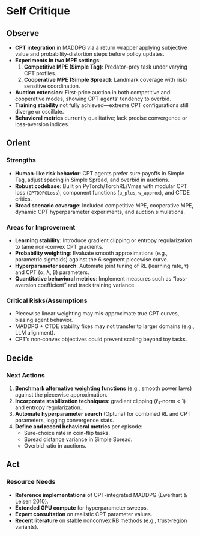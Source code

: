 # Self Critique

## Observe

- **CPT integration** in MADDPG via a return wrapper applying subjective value and probability‐distortion steps before policy updates.
- **Experiments in two MPE settings**:
  1. **Competitive MPE (Simple Tag)**: Predator–prey task under varying CPT profiles.
  2. **Cooperative MPE (Simple Spread)**: Landmark coverage with risk‐sensitive coordination.
- **Auction extension**: First-price auction in both competitive and cooperative modes, showing CPT agents’ tendency to overbid.
- **Training stability** not fully achieved—extreme CPT configurations still diverge or oscillate.
- **Behavioral metrics** currently qualitative; lack precise convergence or loss-aversion indices.

## Orient

### Strengths

- **Human-like risk behavior**: CPT agents prefer sure payoffs in Simple Tag, adjust spacing in Simple Spread, and overbid in auctions.
- **Robust codebase**: Built on PyTorch/TorchRL/Vmas with modular CPT loss (`CPTDDPGLoss`), component functions (`u_plus`, `w_approx`), and CTDE critics.
- **Broad scenario coverage**: Included competitive MPE, cooperative MPE, dynamic CPT hyperparameter experiments, and auction simulations.

### Areas for Improvement

- **Learning stability**: Introduce gradient clipping or entropy regularization to tame non-convex CPT gradients.
- **Probability weighting**: Evaluate smooth approximations (e.g., parametric sigmoids) against the 6‐segment piecewise curve.
- **Hyperparameter search**: Automate joint tuning of RL (learning rate, τ) and CPT (α, λ, β) parameters.
- **Quantitative behavioral metrics**: Implement measures such as “loss‐aversion coefficient” and track training variance.

### Critical Risks/Assumptions

- Piecewise linear weighting may mis‐approximate true CPT curves, biasing agent behavior.
- MADDPG + CTDE stability fixes may not transfer to larger domains (e.g., LLM alignment).
- CPT’s non‐convex objectives could prevent scaling beyond toy tasks.

## Decide

### Next Actions

1. **Benchmark alternative weighting functions** (e.g., smooth power laws) against the piecewise approximation.  
2. **Incorporate stabilization techniques**: gradient clipping (ℓ₂‐norm < 1) and entropy regularization.  
3. **Automate hyperparameter search** (Optuna) for combined RL and CPT parameters, logging convergence stats.  
4. **Define and record behavioral metrics** per episode:
   - Sure-choice rate in coin-flip tasks.  
   - Spread distance variance in Simple Spread.  
   - Overbid ratio in auctions.

## Act

### Resource Needs

- **Reference implementations** of CPT-integrated MADDPG (Ewerhart & Leisen 2010).  
- **Extended GPU compute** for hyperparameter sweeps.  
- **Expert consultation** on realistic CPT parameter values.  
- **Recent literature** on stable nonconvex RB methods (e.g., trust-region variants).
